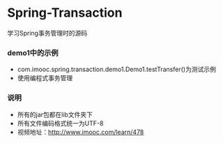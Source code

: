 # Spring-Transaction
学习Spring事务管理时的源码

### demo1中的示例
* com.imooc.spring.transaction.demo1.Demo1.testTransfer()为测试示例
* 使用编程式事务管理

### 说明
* 所有的jar包都在lib文件夹下
* 所有文件编码格式统一为UTF-8
* 视频地址：http://www.imooc.com/learn/478
